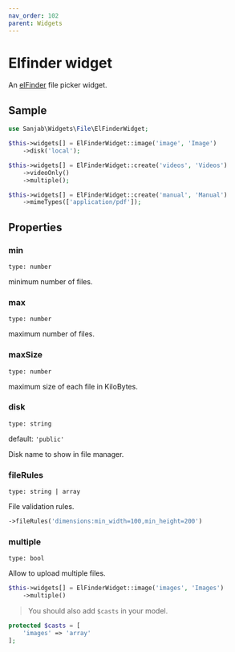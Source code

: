 ```yaml
---
nav_order: 102
parent: Widgets
---
```

# Elfinder widget

An [elFinder](https://github.com/Studio-42/elFinder) file picker widget.

## Sample
```php
use Sanjab\Widgets\File\ElFinderWidget;

$this->widgets[] = ElFinderWidget::image('image', 'Image')
    ->disk('local');

$this->widgets[] = ElFinderWidget::create('videos', 'Videos')
    ->videoOnly()
    ->multiple();

$this->widgets[] = ElFinderWidget::create('manual', 'Manual')
    ->mimeTypes(['application/pdf']);
```

## Properties

### min
`type: number`

minimum number of files.

### max
`type: number`

maximum number of files.

### maxSize
`type: number`

maximum size of each file in KiloBytes.

### disk
`type: string`

default: `'public'`

Disk name to show in file manager.

### fileRules
`type: string | array`

File validation rules.

```php
->fileRules('dimensions:min_width=100,min_height=200')
```

### multiple
`type: bool`

Allow to upload multiple files.
```php
$this->widgets[] = ElFinderWidget::image('images', 'Images')
    ->multiple()
```

> You should also add `$casts` in your model.
```php
protected $casts = [
    'images' => 'array'
];
```



